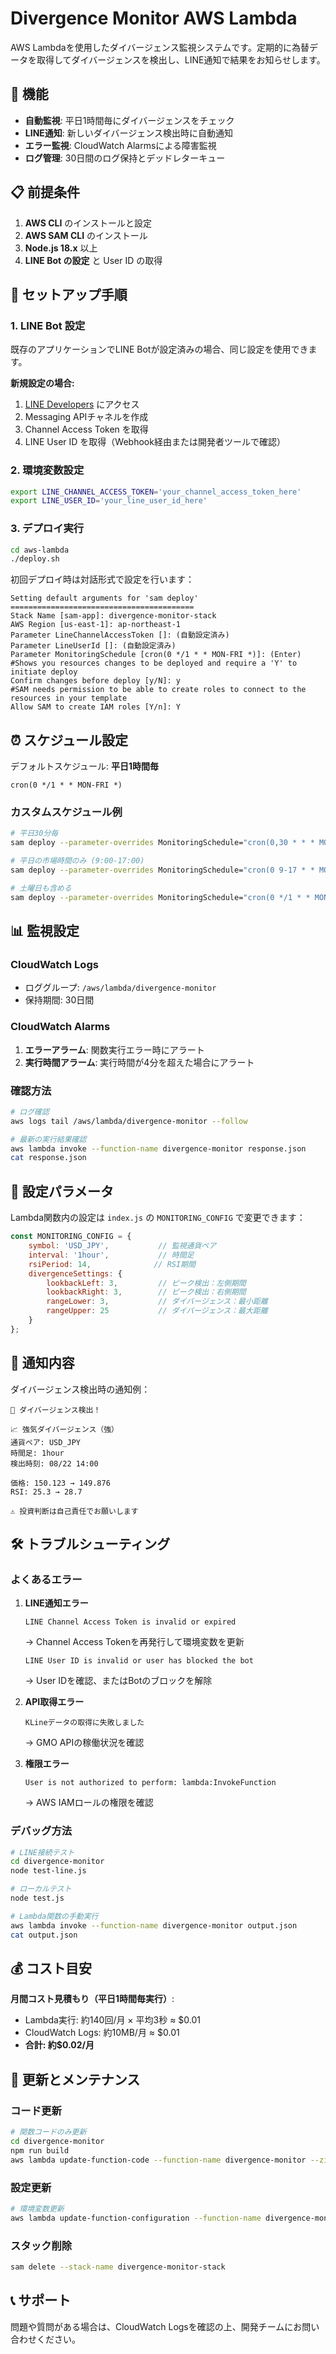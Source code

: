 # Divergence Monitor AWS Lambda

AWS Lambdaを使用したダイバージェンス監視システムです。定期的に為替データを取得してダイバージェンスを検出し、LINE通知で結果をお知らせします。

## 🌟 機能

- **自動監視**: 平日1時間毎にダイバージェンスをチェック
- **LINE通知**: 新しいダイバージェンス検出時に自動通知
- **エラー監視**: CloudWatch Alarmsによる障害監視
- **ログ管理**: 30日間のログ保持とデッドレターキュー

## 📋 前提条件

1. **AWS CLI** のインストールと設定
2. **AWS SAM CLI** のインストール
3. **Node.js 18.x** 以上
4. **LINE Bot の設定** と User ID の取得

## 🚀 セットアップ手順

### 1. LINE Bot 設定

既存のアプリケーションでLINE Botが設定済みの場合、同じ設定を使用できます。

**新規設定の場合:**
1. [LINE Developers](https://developers.line.biz/) にアクセス
2. Messaging APIチャネルを作成
3. Channel Access Token を取得
4. LINE User ID を取得（Webhook経由または開発者ツールで確認）

### 2. 環境変数設定

```bash
export LINE_CHANNEL_ACCESS_TOKEN='your_channel_access_token_here'
export LINE_USER_ID='your_line_user_id_here'
```

### 3. デプロイ実行

```bash
cd aws-lambda
./deploy.sh
```

初回デプロイ時は対話形式で設定を行います：

```
Setting default arguments for 'sam deploy'
=========================================
Stack Name [sam-app]: divergence-monitor-stack
AWS Region [us-east-1]: ap-northeast-1
Parameter LineChannelAccessToken []: (自動設定済み)
Parameter LineUserId []: (自動設定済み)
Parameter MonitoringSchedule [cron(0 */1 * * MON-FRI *)]: (Enter)
#Shows you resources changes to be deployed and require a 'Y' to initiate deploy
Confirm changes before deploy [y/N]: y
#SAM needs permission to be able to create roles to connect to the resources in your template
Allow SAM to create IAM roles [Y/n]: Y
```

## ⏰ スケジュール設定

デフォルトスケジュール: **平日1時間毎**
```
cron(0 */1 * * MON-FRI *)
```

### カスタムスケジュール例

```bash
# 平日30分毎
sam deploy --parameter-overrides MonitoringSchedule="cron(0,30 * * * MON-FRI *)"

# 平日の市場時間のみ (9:00-17:00)
sam deploy --parameter-overrides MonitoringSchedule="cron(0 9-17 * * MON-FRI *)"

# 土曜日も含める
sam deploy --parameter-overrides MonitoringSchedule="cron(0 */1 * * MON-SAT *)"
```

## 📊 監視設定

### CloudWatch Logs
- ロググループ: `/aws/lambda/divergence-monitor`
- 保持期間: 30日間

### CloudWatch Alarms
1. **エラーアラーム**: 関数実行エラー時にアラート
2. **実行時間アラーム**: 実行時間が4分を超えた場合にアラート

### 確認方法

```bash
# ログ確認
aws logs tail /aws/lambda/divergence-monitor --follow

# 最新の実行結果確認
aws lambda invoke --function-name divergence-monitor response.json
cat response.json
```

## 🔧 設定パラメータ

Lambda関数内の設定は `index.js` の `MONITORING_CONFIG` で変更できます：

```javascript
const MONITORING_CONFIG = {
    symbol: 'USD_JPY',           // 監視通貨ペア
    interval: '1hour',           // 時間足
    rsiPeriod: 14,              // RSI期間
    divergenceSettings: {
        lookbackLeft: 3,         // ピーク検出：左側期間
        lookbackRight: 3,        // ピーク検出：右側期間
        rangeLower: 3,           // ダイバージェンス：最小距離
        rangeUpper: 25           // ダイバージェンス：最大距離
    }
};
```

## 📱 通知内容

ダイバージェンス検出時の通知例：

```
🎯 ダイバージェンス検出！

📈 強気ダイバージェンス（強）
通貨ペア: USD_JPY
時間足: 1hour
検出時刻: 08/22 14:00

価格: 150.123 → 149.876
RSI: 25.3 → 28.7

⚠️ 投資判断は自己責任でお願いします
```

## 🛠️ トラブルシューティング

### よくあるエラー

1. **LINE通知エラー**
   ```
   LINE Channel Access Token is invalid or expired
   ```
   → Channel Access Tokenを再発行して環境変数を更新
   
   ```
   LINE User ID is invalid or user has blocked the bot
   ```
   → User IDを確認、またはBotのブロックを解除

2. **API取得エラー**
   ```
   KLineデータの取得に失敗しました
   ```
   → GMO APIの稼働状況を確認

3. **権限エラー**
   ```
   User is not authorized to perform: lambda:InvokeFunction
   ```
   → AWS IAMロールの権限を確認

### デバッグ方法

```bash
# LINE接続テスト
cd divergence-monitor
node test-line.js

# ローカルテスト
node test.js

# Lambda関数の手動実行
aws lambda invoke --function-name divergence-monitor output.json
cat output.json
```

## 💰 コスト目安

**月間コスト見積もり（平日1時間毎実行）**:
- Lambda実行: 約140回/月 × 平均3秒 ≈ $0.01
- CloudWatch Logs: 約10MB/月 ≈ $0.01
- **合計: 約$0.02/月**

## 🔄 更新とメンテナンス

### コード更新
```bash
# 関数コードのみ更新
cd divergence-monitor
npm run build
aws lambda update-function-code --function-name divergence-monitor --zip-file fileb://deployment.zip
```

### 設定更新
```bash
# 環境変数更新
aws lambda update-function-configuration --function-name divergence-monitor --environment Variables='{LINE_NOTIFY_TOKEN=new_token}'
```

### スタック削除
```bash
sam delete --stack-name divergence-monitor-stack
```

## 📞 サポート

問題や質問がある場合は、CloudWatch Logsを確認の上、開発チームにお問い合わせください。